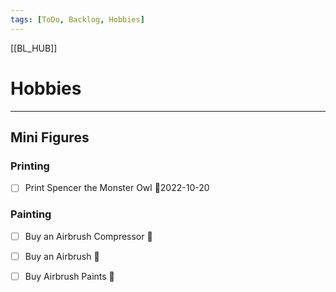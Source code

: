 ```yaml
---
tags: [ToDo, Backlog, Hobbies]
---
```

[[BL_HUB]]
# Hobbies
--- 
## Mini Figures
### Printing
- [ ] Print Spencer the Monster Owl 📆2022-10-20

### Painting
- [ ] Buy an Airbrush Compressor 📆
- [ ] Buy an Airbrush 📆
- [ ] Buy Airbrush Paints 📆

